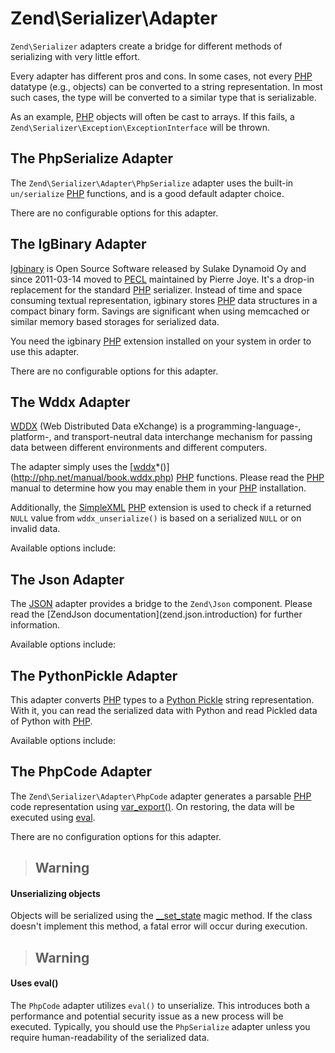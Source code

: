 # Zend\\Serializer\\Adapter

`Zend\Serializer` adapters create a bridge for different methods of serializing with very little
effort.

Every adapter has different pros and cons. In some cases, not every [PHP](http://php.net) datatype
(e.g., objects) can be converted to a string representation. In most such cases, the type will be
converted to a similar type that is serializable.

As an example, [PHP](http://php.net) objects will often be cast to arrays. If this fails, a
`Zend\Serializer\Exception\ExceptionInterface` will be thrown.

## The PhpSerialize Adapter

The `Zend\Serializer\Adapter\PhpSerialize` adapter uses the built-in `un/serialize`
[PHP](http://php.net) functions, and is a good default adapter choice.

There are no configurable options for this adapter.

## The IgBinary Adapter

[Igbinary](http://pecl.php.net/package/igbinary) is Open Source Software released by Sulake Dynamoid
Oy and since 2011-03-14 moved to [PECL](http://pecl.php.net) maintained by Pierre Joye. It's a
drop-in replacement for the standard [PHP](http://php.net) serializer. Instead of time and space
consuming textual representation, igbinary stores [PHP](http://php.net) data structures in a compact
binary form. Savings are significant when using memcached or similar memory based storages for
serialized data.

You need the igbinary [PHP](http://php.net) extension installed on your system in order to use this
adapter.

There are no configurable options for this adapter.

## The Wddx Adapter

[WDDX](http://wikipedia.org/wiki/WDDX) (Web Distributed Data eXchange) is a programming-language-,
platform-, and transport-neutral data interchange mechanism for passing data between different
environments and different computers.

The adapter simply uses the
[[wddx](http://wikipedia.org/wiki/WDDX)\*()](http://php.net/manual/book.wddx.php)
[PHP](http://php.net) functions. Please read the [PHP](http://php.net) manual to determine how you
may enable them in your [PHP](http://php.net) installation.

Additionally, the [SimpleXML](http://php.net/manual/book.simplexml.php) [PHP](http://php.net)
extension is used to check if a returned `NULL` value from `wddx_unserialize()` is based on a
serialized `NULL` or on invalid data.

Available options include:

## The Json Adapter

The [JSON](http://wikipedia.org/wiki/JavaScript_Object_Notation) adapter provides a bridge to the
`Zend\Json` component. Please read the \[ZendJson documentation\](zend.json.introduction) for
further information.

Available options include:

## The PythonPickle Adapter

This adapter converts [PHP](http://php.net) types to a [Python
Pickle](http://docs.python.org/library/pickle.html) string representation. With it, you can read the
serialized data with Python and read Pickled data of Python with [PHP](http://php.net).

Available options include:

## The PhpCode Adapter

The `Zend\Serializer\Adapter\PhpCode` adapter generates a parsable [PHP](http://php.net) code
representation using [var\_export()](http://php.net/manual/function.var-export.php). On restoring,
the data will be executed using [eval](http://php.net/manual/function.eval.php).

There are no configuration options for this adapter.

> ## Warning
#### Unserializing objects
Objects will be serialized using the
[\_\_set\_state](http://php.net/manual/language.oop5.magic.php#language.oop5.magic.set-state) magic
method. If the class doesn't implement this method, a fatal error will occur during execution.

> ## Warning
#### Uses eval()
The `PhpCode` adapter utilizes `eval()` to unserialize. This introduces both a performance and
potential security issue as a new process will be executed. Typically, you should use the
`PhpSerialize` adapter unless you require human-readability of the serialized data.
